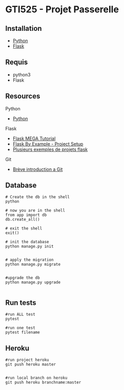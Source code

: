 # GTI525 - Projet Passerelle

## Installation
* [Python](https://www.python.org/downloads/)
* [Flask](http://flask.pocoo.org/docs/1.0/installation/)

## Requis
* python3
* Flask


## Resources
Python
* [Python](https://www.python.org)

Flask
* [Flask MEGA Tutorial](https://blog.miguelgrinberg.com/post/the-flask-mega-tutorial-part-i-hello-world)
* [Flask By Example - Project Setup](https://realpython.com/flask-by-example-part-1-project-setup/)
* [Plusieurs exemples de projets flask](https://realpython.com/search?q=flask)

Git
* [Brève introduction a Git](http://rogerdudler.github.io/git-guide/)

## Database

````
# Create the db in the shell
python

# now you are in the shell
from app import db
db.create_all()

# exit the shell
exit()

# init the database
python manage.py init


# apply the migration
python manage.py migrate


#upgrade the db
python manage.py upgrade


````
## Run tests

```
#run ALL test
pytest

#run one test
pytest filename

```

## Heroku

```
#run project heroku
git push heroku master


#run local branch on heroku
git push heroku branchname:master

```